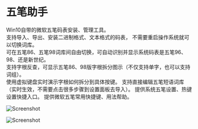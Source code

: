 # 五笔助手
Win10自带的微软五笔码表安装、管理工具。  
支持导入、导出、安装二进制格式、文本格式的码表， 不需要重启操作系统就可以切换词库。   
可在五笔86、五笔98词库间自由切换，可自动识别并显示系统码表是五笔96、98、还是新世纪。    
支持字根反查，可显示五笔86、98版字根拆分图示（不仅支持单字，也可以支持词组）。  
使用虚拟键盘实时演示字根如何拆分到具体按键。
支持直接编辑五笔短语词库（实时生效，不需要点击很多步骤到设置面板去导入）。
提供系统五笔设置、热键设置快捷入口。
提供微软五笔常用快捷键、用法帮助。


![Screenshot](http://ide.update.aardio.com/log/wubi.png)

![Screenshot](http://ide.update.aardio.com/log/wubi.gif)